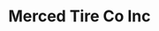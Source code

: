 ---
title: "Merced Tire Co Inc"
url: /merced/merced-tire-co-inc-west-16th-street/
shop: Autowerkstatt
---